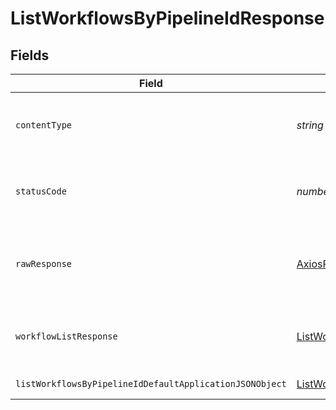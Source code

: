 # ListWorkflowsByPipelineIdResponse


## Fields

| Field                                                                                                                         | Type                                                                                                                          | Required                                                                                                                      | Description                                                                                                                   |
| ----------------------------------------------------------------------------------------------------------------------------- | ----------------------------------------------------------------------------------------------------------------------------- | ----------------------------------------------------------------------------------------------------------------------------- | ----------------------------------------------------------------------------------------------------------------------------- |
| `contentType`                                                                                                                 | *string*                                                                                                                      | :heavy_check_mark:                                                                                                            | HTTP response content type for this operation                                                                                 |
| `statusCode`                                                                                                                  | *number*                                                                                                                      | :heavy_check_mark:                                                                                                            | HTTP response status code for this operation                                                                                  |
| `rawResponse`                                                                                                                 | [AxiosResponse](https://axios-http.com/docs/res_schema)                                                                       | :heavy_minus_sign:                                                                                                            | Raw HTTP response; suitable for custom response parsing                                                                       |
| `workflowListResponse`                                                                                                        | [ListWorkflowsByPipelineIdWorkflowListResponse](../../models/operations/listworkflowsbypipelineidworkflowlistresponse.md)     | :heavy_minus_sign:                                                                                                            | A paginated list of workflow objects.                                                                                         |
| `listWorkflowsByPipelineIdDefaultApplicationJSONObject`                                                                       | [ListWorkflowsByPipelineIdDefaultApplicationJSON](../../models/operations/listworkflowsbypipelineiddefaultapplicationjson.md) | :heavy_minus_sign:                                                                                                            | Error response.                                                                                                               |